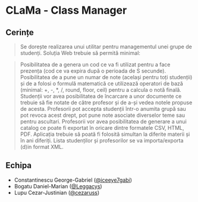 # CLaMa - Class Manager

## Cerințe
>Se dorește realizarea unui utilitar pentru managementul unei grupe de studenți. Soluția Web trebuie să permită minimal:

>Posibilitatea de a genera un cod ce va fi utilizat pentru a face prezența (cod ce va expira după o perioada de S secunde).
>Posibilitatea de a pune un numar de note (același pentru toți studenții) și de a folosi o formulă matematică ce utilizează operatori de bază (minimal: +, -, *, /, round, floor, ceil) pentru a calcula o notă finală.
>Studenții vor avea posibilitatea de încarcare a unor documente ce trebuie să fie notate de către profesor și de a-și vedea notele propuse de acesta.
>Profesorii pot accepta studenții într-o anumita grupă sau pot revoca acest drept, pot pune note asociate diverselor teme sau pentru ascultari.
>Profesorii vor avea posibilitatea de generare a unui catalog ce poate fi exportat în oricare dintre formatele CSV, HTML, PDF.
>Aplicația trebuie să poată fi folosită simultan la diferite materii și în ani diferiți. Lista studenților și profesorilor se va importa/exporta (d)in format XML.

## Echipa
- Constantinescu George-Gabriel ([@iceeye7gabi](https://github.com/iceeye7gabi))
- Bogatu Daniel-Marian ([@Leggacys](https://github.com/Leggacys))
- Lupu Cezar-Justinian ([@cezaruss](https://github.com/cezaruss))
